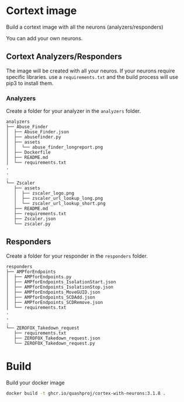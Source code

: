 # Cortext image 

Build a cortext image with all the neurons (analyzers/responders)

You can add your own neurons.

## Cortext Analyzers/Responders

The image will be created with all your neuros.  If your neurons require specific libraries. use a `requirements.txt` and the build process will use pip3 to install them.

### Analyzers

Create a folder for your analyzer in the `analyzers` folder.


```
analyzers
├── Abuse_Finder
│  ├── Abuse_Finder.json
│  ├── abusefinder.py
│  ├── assets
│  │  └── abuse_finder_longreport.png
│  ├── Dockerfile
│  ├── README.md
│  └── requirements.txt
.
.
.
└── Zscaler
   ├── assets
   │  ├── zscaler_logo.png
   │  ├── zscaler_url_lookup_long.png
   │  └── zscaler_url_lookup_short.png
   ├── README.md
   ├── requirements.txt
   ├── Zscaler.json
   └── zscaler.py
```

## Responders

Create a folder for your responder in the `responders` folder.

```
responders
├── AMPforEndpoints
│  ├── AMPforEndpoints.py
│  ├── AMPforEndpoints_IsolationStart.json
│  ├── AMPforEndpoints_IsolationStop.json
│  ├── AMPforEndpoints_MoveGUID.json
│  ├── AMPforEndpoints_SCDAdd.json
│  ├── AMPforEndpoints_SCDRemove.json
│  └── requirements.txt
.
.
.
└── ZEROFOX_Takedown_request
   ├── requirements.txt
   ├── ZEROFOX_Takedown_request.json
   └── ZEROFOX_Takedown_request.py
```

# Build

Build your docker image

```bash
docker build -t ghcr.io/quashproj/cortex-with-neurons:3.1.8 .
```

